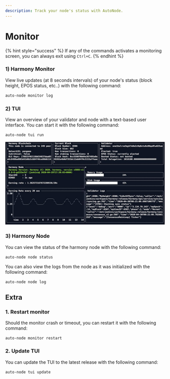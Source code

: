 ```yaml
---
description: Track your node's status with AutoNode.
---
```


# Monitor

{% hint style="success" %}
If any of the commands activates a monitoring screen,  you can always exit using `Ctrl+C`.
{% endhint %}

### **1\) Harmony Monitor**

View live updates \(at 8 seconds intervals\) of your node's status \(block height, EPOS status, etc..\) with the following command:

```bash
auto-node monitor log
```

### 2\) TUI

View an overview of your validator and node with a text-based user interface. You can start it with the following command:

```bash
auto-node tui run
```

![Sample of TUI](../../../../../../../.gitbook/assets/image%20%2887%29.png)

### 3\) Harmony Node

You can view the status of the harmony node with the following command:

```text
auto-node node status
```

You can also view the logs from the node as it was initialized with the following command:

```text
auto-node node log
```

## Extra

### 1. Restart monitor

Should the monitor crash or timeout, you can restart it with the following command:

```text
auto-node monitor restart
```

### 2. Update TUI

You can update the TUI to the latest release with the following command:

```text
auto-node tui update
```

